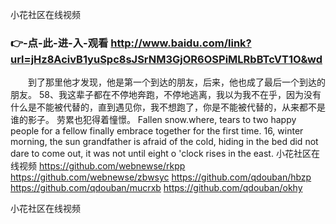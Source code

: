 
小花社区在线视频




### 👉-点-此-进-入-观看  http://www.baidu.com/link?url=jHz8AcivB1yuSpc8sJSrNM3GjOR6OSPiMLRbBTcVT1O&wd




　　到了那里他才发现，他是第一个到达的朋友，后来，他也成了最后一个到达的朋友。
		58、我这辈子都在不停地奔跑，不停地逃离，我以为我不在乎，因为没有什么是不能被代替的，直到遇见你，我不想跑了，你是不能被代替的，从来都不是谁的影子。
劳累也犯得着憧憬。
Fallen snow.where, tears to two happy people for a fellow finally embrace together for the first time.
16, winter morning, the sun grandfather is afraid of the cold, hiding in the bed did not dare to come out, it was not until eight o 'clock rises in the east.
小花社区在线视频 https://github.com/webnewse/rkpp
https://github.com/webnewse/zbwsyc
https://github.com/qdouban/hbzp
https://github.com/qdouban/mucrxb
https://github.com/qdouban/okhy





小花社区在线视频
